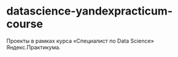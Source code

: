 # datascience-yandexpracticum-course
Проекты в рамках курса «Специалист по Data Science» Яндекс.Практикума.
